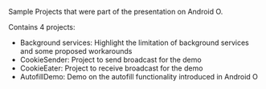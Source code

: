 Sample Projects that were part of the presentation on Android O.

Contains 4 projects:

- Background services: Highlight the limitation of background services and some proposed workarounds
- CookieSender: Project to send broadcast for the demo
- CookieEater: Project to receive broadcast for the demo
- AutofillDemo: Demo on the autofill functionality introduced in Android O
